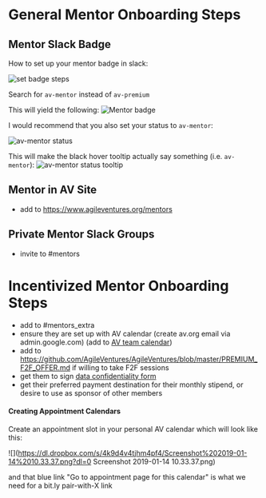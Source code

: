 General Mentor Onboarding Steps
===============================

Mentor Slack Badge
------------------

How to set up your mentor badge in slack:

![set badge steps](https://dl.dropbox.com/s/u7p6bf4cm69ldkt/Screenshot%202018-05-10%2012.07.59.png?dl=0)

Search for `av-mentor` instead of `av-premium`
 
This will yield the following:
![Mentor badge](https://dl.dropbox.com/s/gmh0654y5nkzy9u/Screenshot%202018-05-10%2006.21.45.png)
 
I would recommend that you also set your status to `av-mentor`:
 
![av-mentor status](https://dl.dropbox.com/s/3ubxgeezo548ze6/Screenshot%202018-05-10%2012.14.39.png?dl=0)
 
This will make the black hover tooltip actually say something (i.e. `av-mentor`):
![av-mentor status tooltip](https://dl.dropbox.com/s/f1de08ox5kak36v/Screenshot%202018-05-10%2006.18.22.png)


Mentor in AV Site
------------------

* add to https://www.agileventures.org/mentors

Private Mentor Slack Groups
---------------------------

* invite to #mentors

Incentivized Mentor Onboarding Steps
===============================

* add to #mentors_extra
* ensure they are set up with AV calendar (create av.org email via admin.google.com) (add to [AV team calendar](https://calendar.google.com/calendar/b/2/r/settings/calendar/YWdpbGV2ZW50dXJlcy5vcmdfdXJnc3UyZmszbHF1ZmJlZjE0ODVqODNiNnNAZ3JvdXAuY2FsZW5kYXIuZ29vZ2xlLmNvbQ))
* add to https://github.com/AgileVentures/AgileVentures/blob/master/PREMIUM_F2F_OFFER.md if willing to take F2F sessions
* get them to sign [data confidentiality form](http://bit.ly/AV-confidentiality)
* get their preferred payment destination for their monthly stipend, or desire to use as sponsor of other members

#### Creating Appointment Calendars

Create an appointment slot in your personal AV calendar which will look like this:

![](https://dl.dropbox.com/s/4k9d4v4tjhm4pf4/Screenshot%202019-01-14%2010.33.37.png?dl=0
Screenshot 2019-01-14 10.33.37.png)

and that blue link "Go to appointment page for this calendar" is what we need for a bit.ly pair-with-X link
